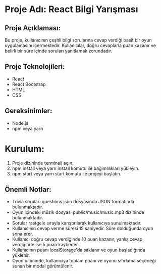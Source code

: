 # Proje Adı: React Bilgi Yarışması

## Proje Açıklaması:
Bu proje, kullanıcının çeşitli bilgi sorularına cevap verdiği basit bir oyun uygulamasını içermektedir. Kullanıcılar, doğru cevaplarla puan kazanır ve belirli bir süre içinde soruları yanıtlamak zorundadır.

## Proje Teknolojileri:
- React
- React Bootstrap
- HTML
- CSS
  
## Gereksinimler:
- Node.js
- npm veya yarn
  
# Kurulum:
1.	Proje dizininde terminali açın.
2.	npm install veya yarn install komutu ile bağımlılıkları yükleyin.
3.	npm start veya yarn start komutu ile projeyi başlatın.
   
## Önemli Notlar:
- Trivia soruları questions.json dosyasında JSON formatında bulunmaktadır.
- Oyun içindeki müzik dosyası public/music/music.mp3 dizininde bulunmaktadır.
- Sorular rastgele sırayla karıştırılarak kullanıcıya sunulmaktadır.
- Kullanıcının cevap verme süresi 15 saniyedir. Süre dolduğunda oyun sona erer.
- Kullanıcı doğru cevap verdiğinde 10 puan kazanır, yanlış cevap verdiğinde ise 5 puan kaybeder.
- Kullanıcının puanı localStorage'da saklanır ve oyun başladığında yüklenir.
- Oyun bitiminde, kullanıcıya toplam puanı ve oyunu sıfırlama seçeneği sunan bir modal görüntülenir.


